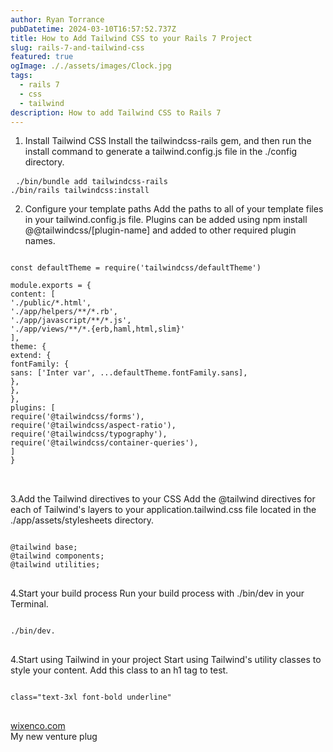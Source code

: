 ```yaml
---
author: Ryan Torrance
pubDatetime: 2024-03-10T16:57:52.737Z
title: How to Add Tailwind CSS to your Rails 7 Project
slug: rails-7-and-tailwind-css
featured: true
ogImage: ././assets/images/Clock.jpg
tags:
  - rails 7
  - css
  - tailwind
description: How to add Tailwind CSS to Rails 7
---
```


1. Install Tailwind CSS
Install the tailwindcss-rails gem, and then run the install command to generate a tailwind.config.js file in the ./config directory.
<pre> <code class="language-rb">./bin/bundle add tailwindcss-rails
./bin/rails tailwindcss:install</code></pre>
2. Configure your template paths
Add the paths to all of your template files in your tailwind.config.js file. Plugins can be added using npm install @@tailwindcss/[plugin-name] and added to other required plugin names.
<pre><code class="language-rb">
const defaultTheme = require('tailwindcss/defaultTheme')

module.exports = {
content: [
'./public/*.html',
'./app/helpers/**/*.rb',
'./app/javascript/**/*.js',
'./app/views/**/*.{erb,haml,html,slim}'
],
theme: {
extend: {
fontFamily: {
sans: ['Inter var', ...defaultTheme.fontFamily.sans],
},
},
},
plugins: [
require('@tailwindcss/forms'),
require('@tailwindcss/aspect-ratio'),
require('@tailwindcss/typography'),
require('@tailwindcss/container-queries'),
]
}
</code>

</pre>
3.Add the Tailwind directives to your CSS
Add the @tailwind directives for each of Tailwind's layers to your application.tailwind.css file located in the ./app/assets/stylesheets directory.
</code>
<pre>
<code class="language-rb">
@tailwind base;
@tailwind components;
@tailwind utilities;
</code>
</pre>
4.Start your build process
Run your build process with ./bin/dev in your Terminal.
<pre>
<code class="language-rb">
./bin/dev.
</code>
</pre>
4.Start using Tailwind in your project
Start using Tailwind's utility classes to style your content.
Add this class to an h1 tag to test.
<pre>
<code class="language-rb">
class="text-3xl font-bold underline"
</code>
</pre>

[wixenco.com](https://wixenco.com)
<br/>
My new venture plug
